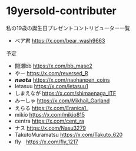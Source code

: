 # 19yersold-contributer
私の19歳の誕生日プレゼントコントリビューター一覧

* ベア君 https://x.com/bear_wash9663

予定

* 間瀬bb https://x.com/bb_mase2
* やー https://x.com/reversed_R
* 𝙣𝙖𝙤𝙩𝙖 https://x.com/naohanpen_coins
* letasuu https://x.com/letasuu1
* しまえなが https://x.com/shimaenaga_ITF
* みーしゃ https://x.com/Mikhail_Garland
* えらる https://x.com/Eranica1_
* mikio https://x.com/mikio815
* centra https://x.com/cent_ra
* ナス https://x.com/Nasu3279
* TakutoMuramatsu https://x.com/Takuto_620
* fly　https://x.com/fly_1217

